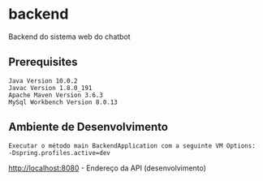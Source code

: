 # backend
Backend do sistema web do chatbot

## Prerequisites
```
Java Version 10.0.2
Javac Version 1.8.0_191
Apache Maven Version 3.6.3
MySql Workbench Version 8.0.13
```
## Ambiente de Desenvolvimento
```
Executar o método main BackendApplication com a seguinte VM Options:
-Dspring.profiles.active=dev
```
[http://localhost:8080](http://localhost:8080) - Endereço da API (desenvolvimento)
